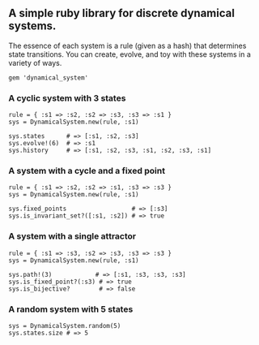 A simple ruby library for discrete dynamical systems.
-----------------------------------------------------

The essence of each system is a rule (given as a hash) that determines state transitions. You can create, evolve, and toy with these systems in a variety of ways.

    gem 'dynamical_system'

### A cyclic system with 3 states

    rule = { :s1 => :s2, :s2 => :s3, :s3 => :s1 }
    sys = DynamicalSystem.new(rule, :s1)

    sys.states      # => [:s1, :s2, :s3]
    sys.evolve!(6)  # => :s1
    sys.history     # => [:s1, :s2, :s3, :s1, :s2, :s3, :s1]

### A system with a cycle and a fixed point

    rule = { :s1 => :s2, :s2 => :s1, :s3 => :s3 }
    sys = DynamicalSystem.new(rule, :s1)

    sys.fixed_points                  # => [:s3]
    sys.is_invariant_set?([:s1, :s2]) # => true
    
### A system with a single attractor

    rule = { :s1 => :s3, :s2 => :s3, :s3 => :s3 }
    sys = DynamicalSystem.new(rule, :s1)

    sys.path!(3)            # => [:s1, :s3, :s3, :s3]
    sys.is_fixed_point?(:s3) # => true
    sys.is_bijective?        # => false

### A random system with 5 states

    sys = DynamicalSystem.random(5)
    sys.states.size # => 5